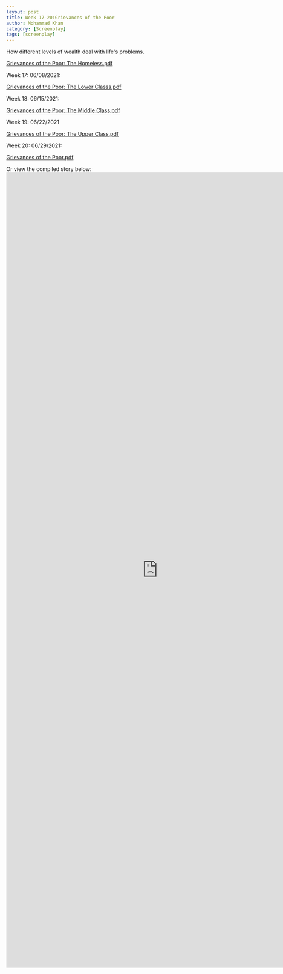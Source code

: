 ```yaml
---
layout: post
title: Week 17-20:Grievances of the Poor
author: Mohammad Khan
category: [Screenplay]
tags: [screenplay]
---
```

How different levels of wealth deal with life's problems.

<p><a href="https://drive.google.com/file/d/18Fn4ht0h-RUmwklgBZzh3X_WDWpy1FmQ/view?usp=sharing">
Grievances of the Poor: The Homeless.pdf</a></p>
<p>Week 17: 06/08/2021:</p>

<p><a href="https://drive.google.com/file/d/1x-A6aPLBNyw5ddJRB53ssfA1LEU9H6Oo/view?usp=sharing">
Grievances of the Poor: The Lower Classs.pdf</a></p>
<p>Week 18: 06/15/2021:</p>

<p><a href="https://drive.google.com/file/d/1VFoa-AUzu6t6VCh69zWfCFkge3B3P6on/view?usp=sharing">
Grievances of the Poor: The Middle Class.pdf</a></p>
<p>Week 19: 06/22/2021</p>

<p><a href="https://drive.google.com/file/d/1HIeoS1vKh00ANPnARFEDJ2JOl4wX5p5y/view?usp=sharing">
Grievances of the Poor: The Upper Class.pdf</a></p>
<p>Week 20: 06/29/2021:</p>

<p><a href="https://drive.google.com/file/d/1QLN6pZO463aRhtZ81UH_Sjhy0q9Hm6ye/view?usp=sharing">
Grievances of the Poor.pdf</a></p>

Or view the compiled story below: 
<embed src="https://drive.google.com/file/d/1QLN6pZO463aRhtZ81UH_Sjhy0q9Hm6ye/view?usp=sharing#toolbar=0" width="800px" height="2100px" />

